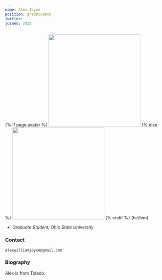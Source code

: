 ```yaml
---
name: Alex Joyce
position: gradstudent
twitter: 
joined: 2022
---
```

{% if page.avatar %}
  <img width="300" src="{{site.baseurl}}/images/people/{{page.avatar}}" data-action="zoom">
{% else %}
  <img width="300" src="{{site.baseurl}}/images/people/missing.png" data-action="zoom">
{% endif %}
(he/him)

- _Graduate Student, Ohio State University_<br>


### Contact

<i class="fa fa-envelope-o"></i> `alexwilliamjoyce@gmail.com`

### Biography

Alex is from Toledo. 
